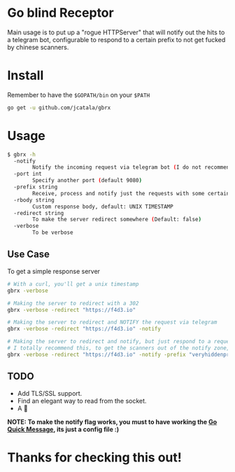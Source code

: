 # Go blind Receptor

Main usage is to put up a "rogue HTTPServer" that will notify out the hits to a telegram bot, configurable to respond to a certain prefix to not get fucked by chinese scanners.

# Install

Remember to have the `$GOPATH/bin` on your `$PATH`

```bash
go get -u github.com/jcatala/gbrx
```

# Usage

```bash
$ gbrx -h
  -notify
        Notify the incoming request via telegram bot (I do not recommended to listen under the root directory)
  -port int
        Specify another port (default 9080)
  -prefix string
        Receive, process and notify just the requests with some certain prefix (anywhere on the request).
  -rbody string
        Custom response body, default: UNIX TIMESTAMP
  -redirect string
        To make the server redirect somewhere (Default: false)
  -verbose
        To be verbose
```


## Use Case

To get a simple response server

```bash
# With a curl, you'll get a unix timestamp
gbrx -verbose

# Making the server to redirect with a 302
gbrx -verbose -redirect "https://f4d3.io"

# Making the server to redirect and NOTIFY the request via telegram
gbrx -verbose -redirect "https://f4d3.io" -notify

# Making the server to redirect and notify, but just respond to a request having some PREFIX
# I totally recommend this, to get the scanners out of the notify zone, lol
gbrx -verbose -redirect "https://f4d3.io" -notify -prefix "veryhiddenprefix"

```

## TODO

* Add TLS/SSL support.
* Find an elegant way to read from the socket.
* A :beer:

**NOTE: To make the notify flag works, you must to have working the [Go Quick Message](https://github.com/jcatala/gqm), its just a config file :)**

# Thanks for checking this out!